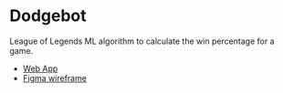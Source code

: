 # Dodgebot
League of Legends ML algorithm to calculate the win percentage for a game. 

* [Web App](https://dodge-bot.web.app/)
* [Figma wireframe](https://www.figma.com/files/project/15747826/Wireframe)
